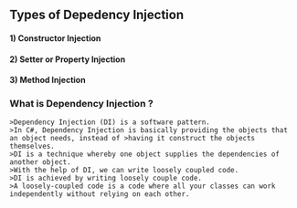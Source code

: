 ## Types of Depedency Injection 
#### 1) Constructor Injection
#### 2) Setter or Property Injection
#### 3) Method Injection

### What is Dependency Injection ?

    >Dependency Injection (DI) is a software pattern.
    >In C#, Dependency Injection is basically providing the objects that an object needs, instead of >having it construct the objects themselves.
    >DI is a technique whereby one object supplies the dependencies of another object.
    >With the help of DI, we can write loosely coupled code.
    >DI is achieved by writing loosely couple code.
    >A loosely-coupled code is a code where all your classes can work independently without relying on each other.